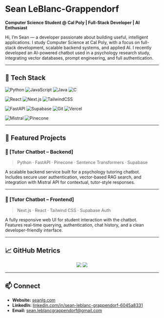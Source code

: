 # Sean LeBlanc-Grappendorf

**Computer Science Student @ Cal Poly | Full-Stack Developer | AI Enthusiast**

Hi, I’m Sean — a developer passionate about building useful, intelligent applications. I study Computer Science at Cal Poly, with a focus on full-stack development, scalable backend systems, and applied AI. I recently developed an AI-powered chatbot used in a psychology research study, integrating vector databases, prompt engineering, and full authentication.

---

## 🧰 Tech Stack

<!-- Programming Languages -->
![Python](https://img.shields.io/badge/Python-3776AB?style=flat-square&logo=python&logoColor=white)
![JavaScript](https://img.shields.io/badge/JavaScript-F7DF1E?style=flat-square&logo=javascript&logoColor=black)
![Java](https://img.shields.io/badge/Java-ED8B00?style=flat-square&logo=java&logoColor=white)
![C](https://img.shields.io/badge/C-A8B9CC?style=flat-square&logo=c&logoColor=black)

<!-- Frontend -->
![React](https://img.shields.io/badge/React-20232A?style=flat-square&logo=react&logoColor=61DAFB)
![Next.js](https://img.shields.io/badge/Next.js-000000?style=flat-square&logo=nextdotjs&logoColor=white)
![TailwindCSS](https://img.shields.io/badge/Tailwind_CSS-38B2AC?style=flat-square&logo=tailwind-css&logoColor=white)

<!-- Backend & Infra -->
![FastAPI](https://img.shields.io/badge/FastAPI-009688?style=flat-square&logo=fastapi&logoColor=white)
![Supabase](https://img.shields.io/badge/Supabase-3FCF8E?style=flat-square&logo=supabase&logoColor=white)
![Git](https://img.shields.io/badge/Git-F05032?style=flat-square&logo=git&logoColor=white)
![Vercel](https://img.shields.io/badge/Vercel-000000?style=flat-square&logo=vercel&logoColor=white)

<!-- AI Tools -->
![Mistral](https://img.shields.io/badge/Mistral_AI-000000?style=flat-square&logo=openai&logoColor=white)
![Pinecone](https://img.shields.io/badge/Pinecone-0061FF?style=flat-square&logo=pinecone&logoColor=white)

---

## 🚀 Featured Projects

### 🔧 [Tutor Chatbot – Backend]
> Python · FastAPI · Pinecone · Sentence Transformers · Supabase

A scalable backend service built for a psychology tutoring chatbot.  
Includes secure user authentication, vector-based RAG search, and integration with Mistral API for contextual, tutor-style responses.

---

### 🧠 [Tutor Chatbot – Frontend]
> Next.js · React · Tailwind CSS · Supabase Auth

A fully responsive web UI for student interaction with the chatbot.  
Features real-time querying, authentication, chat history, and a clean developer-friendly interface.

---

## 📈 GitHub Metrics

<p align="center">
  <img src="https://github-readme-stats.vercel.app/api?username=SeanLGrappendorf&show_icons=true&theme=default&hide=issues" />
  <img src="https://github-readme-stats.vercel.app/api/top-langs/?username=SeanLGrappendorf&layout=compact&theme=default" />
</p>

---

## 📫 Connect

- **Website:** [seanlg.com](https://seanlg.com)  
- **LinkedIn:** [linkedin.com/in/sean-leblanc-grappendorf-6045a8331](https://www.linkedin.com/in/sean-leblanc-grappendorf-6045a8331/)  
- **Email:** sean.leblancgrappendorf@gmail.com 

